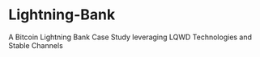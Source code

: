 # Lightning-Bank
A Bitcoin Lightning Bank Case Study leveraging LQWD Technologies and Stable Channels
